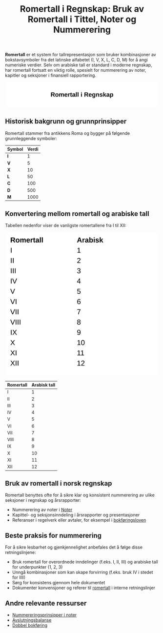 ﻿---
title: "Romertall i Regnskap: Bruk av Romertall i Tittel, Noter og Nummerering"
seoTitle: "Romertall i Regnskap: Bruk av Romertall i Tittel, Noter og Nummerering"
description: '**Romertall** er et system for tallrepresentasjon som bruker kombinasjoner av bokstavsymboler fra det latinske alfabetet (I, V, X, L, C, D, M) for å angi numer...'
---

**Romertall** er et system for tallrepresentasjon som bruker kombinasjoner av bokstavsymboler fra det latinske alfabetet (I, V, X, L, C, D, M) for å angi numeriske verdier. Selv om arabiske tall er standard i moderne regnskap, har romertall fortsatt en viktig rolle, spesielt for nummerering av noter, kapitler og seksjoner i finansiell rapportering.

![Romertall i Regnskap](romertall-image.svg)

## Historisk bakgrunn og grunnprinsipper

Romertall stammer fra antikkens Roma og bygger på følgende grunnleggende symboler:

| Symbol | Verdi |
|---|---|
| **I** | 1 |
| **V** | 5 |
| **X** | 10 |
| **L** | 50 |
| **C** | 100 |
| **D** | 500 |
| **M** | 1000 |

## Konvertering mellom romertall og arabiske tall

Tabellen nedenfor viser de vanligste romertallene fra I til XII:

![Romertall Tabell](roman-numerals-chart.svg)

| Romertall | Arabisk tall |
|---|---|
| I   | 1   |
| II  | 2   |
| III | 3   |
| IV  | 4   |
| V   | 5   |
| VI  | 6   |
| VII | 7   |
| VIII| 8   |
| IX  | 9   |
| X   | 10  |
| XI  | 11  |
| XII | 12  |

## Bruk av romertall i norsk regnskap

Romertall benyttes ofte for å sikre klar og konsistent nummerering av ulike seksjoner i regnskap og årsrapporter:

* Nummerering av noter i [Noter](/blogs/regnskap/noter "Noter - Komplett Guide til Noter i Regnskap")
* Kapittel- og seksjonsinndeling i årsrapporter og presentasjoner
* Referanser i regelverk eller avtaler, for eksempel i [bokføringsloven](/blogs/regnskap/hva-er-bokforingsloven "Hva er Bokføringsloven? Krav, Regler og Praktisk Veiledning")

## Beste praksis for nummerering

For å sikre lesbarhet og gjenkjennelighet anbefales det å følge disse retningslinjene:

* Bruk romertall for overordnede inndelinger (f.eks. I, II, III) og arabiske tall for underpunkter (1, 2, 3)
* Unngå kombinasjoner som kan skape forvirring (f.eks. bruk IV i stedet for IIII)
* Sørg for konsistens gjennom hele dokumentet
* Dokumenter konvensjoner og referer til [romertall](/blogs/regnskap/romertall "Romertall i Regnskap: Bruk av Romertall i Noter og Kapittelnummerering") i interne retningslinjer

## Andre relevante ressurser

* [Nummereringsprinsipper i noter](/blogs/regnskap/noter "Noter - Komplett Guide til Noter i Regnskap")
* [Avslutningsbalanse](/blogs/regnskap/hva-er-avslutningsbalanse "Hva er Avslutningsbalanse? Komplett Guide til Årsavslutning")
* [Dobbel bokføring](/blogs/regnskap/hva-er-dobbel-bokforing "Hva er Dobbel Bokføring? Komplett Guide til Dobbelt Bokføringssystem")









